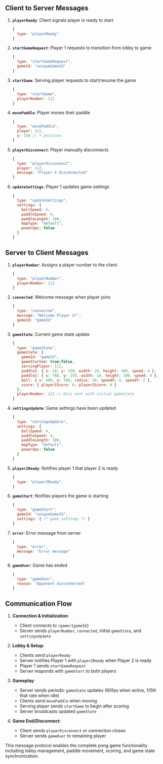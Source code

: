 
## Client to Server Messages

1. **`playerReady`**: Client signals player is ready to start
   ```javascript
   {
     type: "playerReady"
   }
   ```

2. **`startGameRequest`**: Player 1 requests to transition from lobby to game
   ```javascript
   {
     type: "startGameRequest",
     gameId: "uniqueGameId"
   }
   ```

3. **`startGame`**: Serving player requests to start/resume the game
   ```javascript
   {
     type: "startGame",
     playerNumber: 1|2
   }
   ```

4. **`movePaddle`**: Player moves their paddle
   ```javascript
   {
     type: "movePaddle",
     player: 1|2,
     y: 150 // Y position
   }
   ```

5. **`playerDisconnect`**: Player manually disconnects
   ```javascript
   {
     type: "playerDisconnect",
     player: 1|2,
     message: "Player X disconnected"
   }
   ```

6. **`updateSettings`**: Player 1 updates game settings
   ```javascript
   {
     type: "updateSettings",
     settings: {
       ballSpeed: 4,
       paddleSpeed: 4,
       paddleLength: 100,
       mapType: "default",
       powerUps: false
     }
   }
   ```

## Server to Client Messages

1. **`playerNumber`**: Assigns a player number to the client
   ```javascript
   {
     type: "playerNumber",
     playerNumber: 1|2
   }
   ```

2. **`connected`**: Welcome message when player joins
   ```javascript
   {
     type: "connected",
     message: "Welcome Player X!",
     gameId: "gameId"
   }
   ```

3. **`gameState`**: Current game state update
   ```javascript
   {
     type: "gameState",
     gameState: {
       gameId: "gameId",
       gameStarted: true|false,
       servingPlayer: 1|2,
       paddle1: { x: 10, y: 150, width: 10, height: 100, speed: 4 },
       paddle2: { x: 780, y: 150, width: 10, height: 100, speed: 4 },
       ball: { x: 400, y: 300, radius: 10, speedX: 4, speedY: 2 },
       score: { player1Score: 0, player2Score: 0 }
     },
     playerNumber: 1|2 // Only sent with initial gameState
   }
   ```

4. **`settingsUpdate`**: Game settings have been updated
   ```javascript
   {
     type: "settingsUpdate",
     settings: {
       ballSpeed: 4,
       paddleSpeed: 4,
       paddleLength: 100,
       mapType: "default",
       powerUps: false
     }
   }
   ```

5. **`player2Ready`**: Notifies player 1 that player 2 is ready
   ```javascript
   {
     type: "player2Ready"
   }
   ```

6. **`gameStart`**: Notifies players the game is starting
   ```javascript
   {
     type: "gameStart",
     gameId: "uniqueGameId",
     settings: { /* game settings */ }
   }
   ```

7. **`error`**: Error message from server
   ```javascript
   {
     type: "error",
     message: "Error message"
   }
   ```

8. **`gameOver`**: Game has ended
   ```javascript
   {
     type: "gameOver",
     reason: "Opponent disconnected"
   }
   ```

## Communication Flow

1. **Connection & Initialization**:
   - Client connects to `/game/{gameId}`
   - Server sends `playerNumber`, `connected`, initial `gameState`, and `settingsUpdate`

2. **Lobby & Setup**:
   - Clients send `playerReady`
   - Server notifies Player 1 with `player2Ready` when Player 2 is ready
   - Player 1 sends `startGameRequest`
   - Server responds with `gameStart` to both players

3. **Gameplay**:
   - Server sends periodic `gameState` updates (60fps when active, 1/5th that rate when idle)
   - Clients send `movePaddle` when moving
   - Serving player sends `startGame` to begin after scoring
   - Server broadcasts updated `gameState`

4. **Game End/Disconnect**:
   - Client sends `playerDisconnect` or connection closes
   - Server sends `gameOver` to remaining player

This message protocol enables the complete pong game functionality including lobby management, paddle movement, scoring, and game state synchronization.
